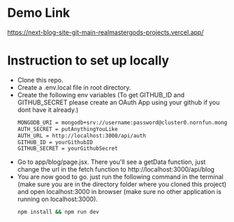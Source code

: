 # Demo Link
https://next-blog-site-git-main-realmastergods-projects.vercel.app/

# Instruction to set up locally
- Clone this repo.
- Create a .env.local file in root directory.
- Create the following env variables (To get GITHUB_ID and GITHUB_SECRET please create an OAuth App using your github if you dont have it already.)
  ```bash
  MONGODB_URI = mongodb+srv://username:password@cluster0.nornfun.mongodb.net/yourdbname?retryWrites=true&w=majority&appName=Cluster0
  AUTH_SECRET = putAnythingYouLike
  AUTH_URL = http://localhost:3000/api/auth
  GITHUB_ID = yourGithubID
  GITHUB_SECRET = yourGithubSecret
  ```
- Go to app/blog/page.jsx. There you'll see a getData function, just change the url in the fetch function to http://localhost:3000/api/blog
- You are now good to go. just run the following command in the terminal (make sure you are in the directory folder where you cloned this project) and open localhost:3000 in browser (make sure no other application is running on localhost:3000).
  ```bash
  npm install && npm run dev
  ```
